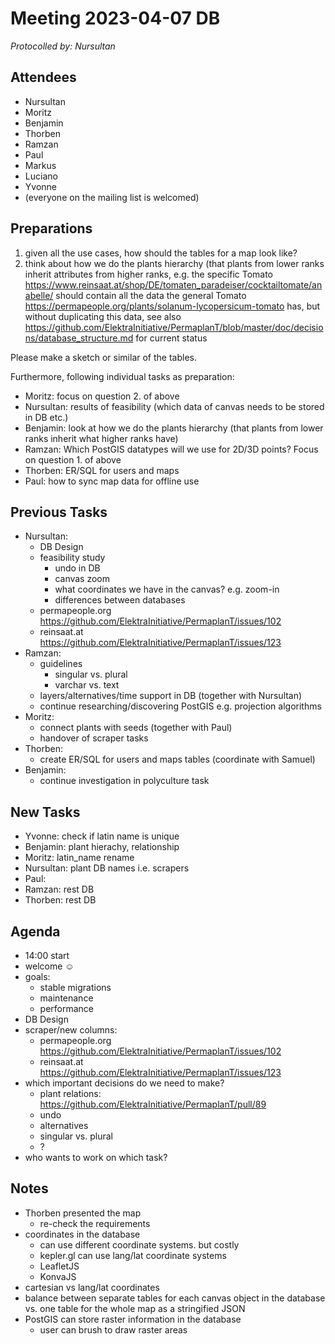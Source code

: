 # Meeting 2023-04-07 DB

_Protocolled by: Nursultan_

## Attendees

- Nursultan
- Moritz
- Benjamin
- Thorben
- Ramzan
- Paul
- Markus
- Luciano
- Yvonne
- (everyone on the mailing list is welcomed)

## Preparations

1. given all the use cases, how should the tables for a map look like?
2. think about how we do the plants hierarchy (that plants from lower ranks inherit attributes from higher ranks, e.g. the specific Tomato https://www.reinsaat.at/shop/DE/tomaten_paradeiser/cocktailtomate/anabelle/ should contain all the data the general Tomato https://permapeople.org/plants/solanum-lycopersicum-tomato has, but without duplicating this data, see also https://github.com/ElektraInitiative/PermaplanT/blob/master/doc/decisions/database_structure.md for current status

Please make a sketch or similar of the tables.

Furthermore, following individual tasks as preparation:

- Moritz: focus on question 2. of above
- Nursultan: results of feasibility (which data of canvas needs to be stored in DB etc.)
- Benjamin: look at how we do the plants hierarchy (that plants from lower ranks inherit what higher ranks have)
- Ramzan: Which PostGIS datatypes will we use for 2D/3D points? Focus on question 1. of above
- Thorben: ER/SQL for users and maps
- Paul: how to sync map data for offline use

## Previous Tasks

- Nursultan:
  - DB Design
  - feasibility study
    - undo in DB
    - canvas zoom
    - what coordinates we have in the canvas? e.g. zoom-in
    - differences between databases
  - permapeople.org https://github.com/ElektraInitiative/PermaplanT/issues/102
  - reinsaat.at https://github.com/ElektraInitiative/PermaplanT/issues/123
- Ramzan:
  - guidelines
    - singular vs. plural
    - varchar vs. text
  - layers/alternatives/time support in DB (together with Nursultan)
  - continue researching/discovering PostGIS e.g. projection algorithms
- Moritz:
  - connect plants with seeds (together with Paul)
  - handover of scraper tasks
- Thorben:
  - create ER/SQL for users and maps tables (coordinate with Samuel)
- Benjamin:
  - continue investigation in polyculture task

## New Tasks

- Yvonne: check if latin name is unique
- Benjamin: plant hierachy, relationship
- Moritz: latin_name rename
- Nursultan: plant DB names i.e. scrapers
- Paul:
- Ramzan: rest DB
- Thorben: rest DB

## Agenda

- 14:00 start
- welcome ☺️
- goals:
  - stable migrations
  - maintenance
  - performance
- DB Design
- scraper/new columns:
  - permapeople.org https://github.com/ElektraInitiative/PermaplanT/issues/102
  - reinsaat.at https://github.com/ElektraInitiative/PermaplanT/issues/123
- which important decisions do we need to make?
  - plant relations: https://github.com/ElektraInitiative/PermaplanT/pull/89
  - undo
  - alternatives
  - singular vs. plural
  - ?
- who wants to work on which task?

## Notes

- Thorben presented the map
  - re-check the requirements
- coordinates in the database
  - can use different coordinate systems. but costly
  - kepler.gl can use lang/lat coordinate systems
  - LeafletJS
  - KonvaJS
- cartesian vs lang/lat coordinates
- balance between separate tables for each canvas object in the database vs. one table for the whole map as a stringified JSON
- PostGIS can store raster information in the database
  - user can brush to draw raster areas
